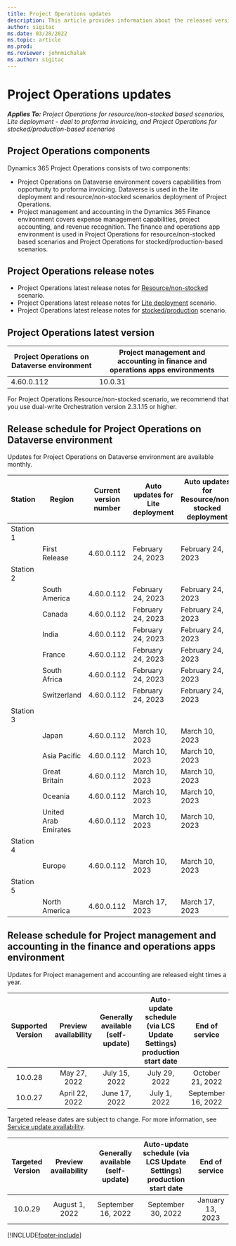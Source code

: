 ```yaml
---
title: Project Operations updates
description: This article provides information about the released versions of Dynamics 365 Project Operations.
author: sigitac
ms.date: 03/28/2022
ms.topic: article
ms.prod:
ms.reviewer: johnmichalak
ms.author: sigitac
---
```


# Project Operations updates

_**Applies To:** Project Operations for resource/non-stocked based scenarios, Lite deployment - deal to proforma invoicing, and Project Operations for stocked/production-based scenarios_



## Project Operations components

Dynamics 365 Project Operations consists of two components:

- Project Operations on Dataverse environment covers capabilities from opportunity to proforma invoicing. Dataverse is used in the lite deployment and resource/non-stocked scenarios deployment of Project Operations.
- Project management and accounting in the Dynamics 365 Finance environment covers expense management capabilities, project accounting, and revenue recognition. The finance and operations app environment is used in Project Operations for resource/non-stocked based scenarios and Project Operations for stocked/production-based scenarios.

## Project Operations release notes
- Project Operations latest release notes for [Resource/non-stocked](whats-new-feb-2023-resource-based.md) scenario.
- Project Operations latest release notes for [Lite deployment](../pro/whats-new/whats-new-feb-2023-lite.md) scenario.
- Project Operations latest release notes for [stocked/production](../prod-pma/whats-new/whats-new-feb-2023-stocked.md) scenario.

## Project Operations latest version

| Project Operations on Dataverse environment | Project management and accounting in finance and operations apps environments | 
| --- | --- |
| 4.60.0.112 | 10.0.31 |

For Project Operations Resource/non-stocked scenario, we recommend that you use dual-write Orchestration version 2.3.1.15 or higher.

## Release schedule for Project Operations on Dataverse environment

Updates for Project Operations on Dataverse environment are available monthly. 

| Station | Region | Current version number | Auto updates for Lite deployment | Auto updates for Resource/non-stocked deployment | Next version number | Next version generally available |
|-----------|-----------------------|-----------------|--------------------|---------------------|---------------------|---------------------|
| Station 1 |   &nbsp;              |    &nbsp;       | &nbsp;             |      &nbsp;         |      &nbsp;         |      &nbsp;         |
|   &nbsp;  | First Release         |  4.60.0.112     | February 24, 2023  | February 24, 2023   | TBD                 | March 17, 2023      |
| Station 2 |   &nbsp;              |    &nbsp;       | &nbsp;             |      &nbsp;         |      &nbsp;         |      &nbsp;         |
|   &nbsp;  | South America         |  4.60.0.112     | February 24, 2023  | February 24, 2023   | TBD                 | March 17, 2023      |
|   &nbsp;  | Canada                |  4.60.0.112     | February 24, 2023  | February 24, 2023   | TBD                 | March 17, 2023      |
|   &nbsp;  | India                 |  4.60.0.112     | February 24, 2023  | February 24, 2023   | TBD                 | March 17, 2023      |
|   &nbsp;  | France                |  4.60.0.112     | February 24, 2023  | February 24, 2023   | TBD                 | March 17, 2023      |
|   &nbsp;  | South Africa          |  4.60.0.112     | February 24, 2023  | February 24, 2023   | TBD                 | March 17, 2023      |
|   &nbsp;  | Switzerland           |  4.60.0.112     | February 24, 2023  | February 24, 2023   | TBD                 | March 17, 2023      |
| Station 3 |      &nbsp;           |     &nbsp;      |     &nbsp;         |      &nbsp;         |      &nbsp;         |      &nbsp;         |
|   &nbsp;  | Japan                 |  4.60.0.112     | March 10, 2023     | March 10, 2023      | TBD                 | March 24, 2023      |
|   &nbsp;  | Asia Pacific          |  4.60.0.112     | March 10, 2023     | March 10, 2023      | TBD                 | March 24, 2023      |
|   &nbsp;  | Great Britain         |  4.60.0.112     | March 10, 2023     | March 10, 2023      | TBD                 | March 24, 2023      |
|   &nbsp;  | Oceania               |  4.60.0.112     | March 10, 2023     | March 10, 2023      | TBD                 | March 24, 2023      |
|   &nbsp;  | United Arab Emirates  |  4.60.0.112     | March 10, 2023     | March 10, 2023      | TBD                 | March 24, 2023      |
| Station 4 |     &nbsp;            |     &nbsp;      |     &nbsp;         |      &nbsp;         |      &nbsp;         |      &nbsp;         |
|   &nbsp;  | Europe                |  4.60.0.112     | March 10, 2023     | March 10, 2023      | TBD                 | March 31, 2023      |
| Station 5 |     &nbsp;            |     &nbsp;      |     &nbsp;         |      &nbsp;         |      &nbsp;         |      &nbsp;         |
|   &nbsp;  | North America         |  4.60.0.112     | March 17, 2023     | March 17, 2023      | TBD                 | April 7, 2023       |

## Release schedule for Project management and accounting in the finance and operations apps environment

Updates for Project management and accounting are released eight times a year.

|Supported Version| Preview availability | Generally available (self-update) | Auto-update schedule (via LCS Update Settings) production start date |   End of service   |
|:---------------:|:---------------------------:|:---------------------------------:|:--------------------------------------------------------------------:|:------------------:|
|     10.0.28     |      May 27, 2022           |        July 15, 2022              |                          July 29, 2022                               | October 21, 2022   |
|     10.0.27     |      April 22, 2022         |        June 17, 2022              |                          July 1, 2022                                | September 16, 2022 |

Targeted release dates are subject to change. For more information, see [Service update availability](/dynamics365/fin-ops-core/fin-ops/get-started/public-preview-releases?toc=%2fdynamics365%2ffinance%2ftoc.json).

|Targeted Version | Preview availability | Generally available (self-update) | Auto-update schedule (via LCS Update Settings) production start date |   End of service   |
|:---------------:|:---------------------------:|:---------------------------------:|:--------------------------------------------------------------------:|:------------------:|
|     10.0.29     |      August 1, 2022         |       September 16, 2022          |                        September 30, 2022                            | January 13, 2023   |

[!INCLUDE[footer-include](../includes/footer-banner.md)]
